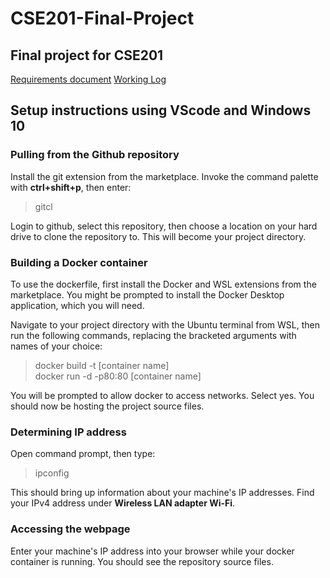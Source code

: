 # CSE201-Final-Project

Final project for CSE201
---
[Requirements document](https://docs.google.com/document/d/1E-UznHZ-zJSqqw9RpSeU8gU_d59jh9CuLEHOnF2Zn5w/edit)
[Working Log](https://docs.google.com/spreadsheets/d/1gw_QMtjQIW16OEdYbZCXAvHrfJEK8sqc-DnvQCiHKko/edit#gid=0)

## Setup instructions using VScode and Windows 10

### Pulling from the Github repository

Install the git extension from the marketplace. Invoke the command palette with __ctrl+shift+p__, then enter:
> gitcl  

Login to github, select this repository, then choose a location on your hard drive to clone the repository to. This will become your project directory.

### Building a Docker container

To use the dockerfile, first install the Docker and WSL extensions from the marketplace. You might be prompted to install the Docker Desktop application, which you will need.

Navigate to your project directory with the Ubuntu terminal from WSL, then run the following commands, replacing the bracketed arguments with names of your choice:
> docker build -t [container name]  
> docker run -d -p80:80 [container name]  

You will be prompted to allow docker to access networks. Select yes. You should now be hosting the project source files.

### Determining IP address

Open command prompt, then type:
> ipconfig  

This should bring up information about your machine's IP addresses. Find your IPv4 address under __Wireless LAN adapter Wi-Fi__.

### Accessing the webpage

Enter your machine's IP address into your browser while your docker container is running. You should see the repository source files.
